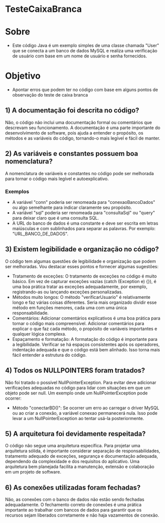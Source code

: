 # TesteCaixaBranca

# Sobre
- Este código Java é um exemplo simples de uma classe chamada "User" que se conecta a um banco de dados MySQL e realiza uma verificação de usuário com base em um nome de usuário e senha fornecidos.

# Objetivo 
- Apontar erros que podem ter no código com base em alguns pontos de observação do teste de caixa branca

## 1) A documentação foi descrita no código?
 Não, o código não inclui uma documentação formal ou comentários que descrevam seu funcionamento. A documentação é uma parte importante do desenvolvimento de software, pois ajuda a entender o propósito, os métodos e as variáveis do código, tornando-o mais legível e fácil de manter.

## 2) As variáveis e constantes possuem boa nomenclatura?
 A nomenclatura de variáveis e constantes no código pode ser melhorada para tornar o código mais legível e autoexplicativo.
  
### Exemplos
- A variável "conn" poderia ser renomeada para "conexaoBancoDados" ou algo semelhante para indicar claramente seu propósito.
- A variável "sql" poderia ser renomeada para "consultaSql" ou "query" para deixar claro que é uma consulta SQL.
- A URL do banco de dados é uma constante e deve ser escrita em letras maiúsculas e com sublinhados para separar as palavras. Por exemplo: "URL_BANCO_DE_DADOS".

## 3) Existem legibilidade e organização no código?
 O código tem algumas questões de legibilidade e organização que podem ser melhoradas. Vou destacar esses pontos e fornecer algumas sugestões:
 - Tratamento de exceções: O tratamento de exceções no código é muito básico. Em vez de capturar exceções vazias (catch (Exception e) {}), é uma boa prática tratar as exceções adequadamente, por exemplo, registrando-as ou lançando exceções personalizadas.
 - Métodos muito longos: O método "verificarUsuario" é relativamente longo e faz várias coisas diferentes. Seria mais organizado dividir esse método em funções menores, cada uma com uma única responsabilidade.
 - Comentários: Adicionar comentários explicativos é uma boa prática para tornar o código mais compreensível. Adicionar comentários para explicar o que faz cada método, o propósito de variáveis importantes e qualquer lógica complexa.
 - Espaçamento e formatação: A formatação do código é importante para a legibilidade. Verificar se há espaços consistentes após os operadores, indentação adequada e que o código está bem alinhado. Isso torna mais fácil entender a estrutura do código.

## 4) Todos os NULLPOINTERS foram tratados?
 Não foi tratado o possível NullPointerException. Para evitar deve adicionar verificações adequadas no código para lidar com situações em que um objeto pode ser null. Um exemplo onde um NullPointerException pode ocorrer:
 - Método "conectarBD()": Se ocorrer um erro ao carregar o driver MySQL ou ao criar a conexão, a variável conexao permanecerá nula. Isso pode levar a um NullPointerException ao tentar usá-la posteriormente.

## 5) A arquitetura foi devidamente respeitada?
 O código não segue uma arquitetura específica. Para projetar uma arquitetura sólida, é importante considerar separação de responsabilidades, tratamento adequado de exceções, segurança e documentação adequada, dependendo da complexidade e dos requisitos do aplicativo. Uma arquitetura bem planejada facilita a manutenção, extensão e colaboração em um projeto de software.

## 6) As conexões utilizadas foram fechadas?
Não, as conexões com o banco de dados não estão sendo fechadas adequadamente. O fechamento correto de conexões é uma prática importante ao trabalhar com bancos de dados para garantir que os recursos sejam liberados corretamente e não haja vazamentos de conexão.
  

